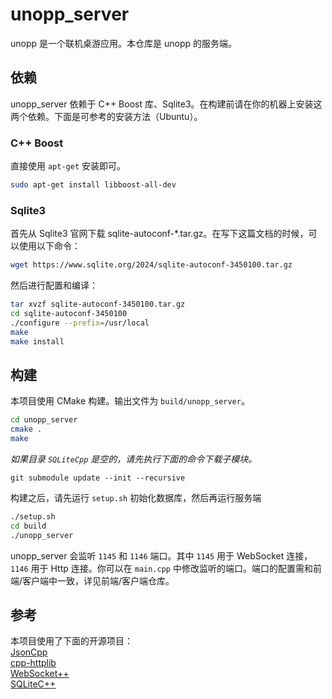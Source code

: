 # unopp_server
unopp 是一个联机桌游应用。本仓库是 unopp 的服务端。

## 依赖
unopp_server 依赖于 C++ Boost 库、Sqlite3。在构建前请在你的机器上安装这两个依赖。下面是可参考的安装方法（Ubuntu）。

### C++ Boost
直接使用 `apt-get` 安装即可。
```sh
sudo apt-get install libboost-all-dev
```

### Sqlite3
首先从 Sqlite3 官网下载 sqlite-autoconf-*.tar.gz。在写下这篇文档的时候，可以使用以下命令：
```sh
wget https://www.sqlite.org/2024/sqlite-autoconf-3450100.tar.gz
```
然后进行配置和编译：
```sh
tar xvzf sqlite-autoconf-3450100.tar.gz
cd sqlite-autoconf-3450100
./configure --prefix=/usr/local
make
make install
```

## 构建
本项目使用 CMake 构建。输出文件为 `build/unopp_server`。
```sh
cd unopp_server
cmake .
make
```

*如果目录 `SQLiteCpp` 是空的，请先执行下面的命令下载子模块。*
```
git submodule update --init --recursive
```

构建之后，请先运行 `setup.sh` 初始化数据库，然后再运行服务端
```sh
./setup.sh
cd build
./unopp_server
```

unopp_server 会监听 `1145` 和 `1146` 端口。其中 `1145` 用于 WebSocket 连接，`1146` 用于 Http 连接。你可以在 `main.cpp` 中修改监听的端口。端口的配置需和前端/客户端中一致，详见前端/客户端仓库。

## 参考
本项目使用了下面的开源项目：  
[JsonCpp](https://github.com/open-source-parsers/jsoncpp)  
[cpp-httplib](https://github.com/yhirose/cpp-httplib)  
[WebSocket++](https://github.com/zaphoyd/websocketpp)  
[SQLiteC++](https://github.com/SRombauts/SQLiteCpp)  